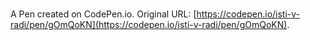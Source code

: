 # 

A Pen created on CodePen.io. Original URL: [https://codepen.io/isti-v-radi/pen/gOmQoKN](https://codepen.io/isti-v-radi/pen/gOmQoKN).



